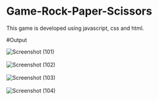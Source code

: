 # Game-Rock-Paper-Scissors
This game is developed using javascript, css and html. 


#Output

![Screenshot (101)](https://user-images.githubusercontent.com/92260206/177801822-c1227c70-145d-451a-9e09-68d5c4da8f78.png)<br><br>
![Screenshot (102)](https://user-images.githubusercontent.com/92260206/177801848-cab0e3cb-0019-435f-b3be-1546107e4cda.png)<br><br>
![Screenshot (103)](https://user-images.githubusercontent.com/92260206/177801861-c95724cd-f69e-4d41-8b4f-70bd3cdda7d7.png)<br><br>
![Screenshot (104)](https://user-images.githubusercontent.com/92260206/177801873-9fc7c484-14de-4554-911d-8b43ec853568.png)
